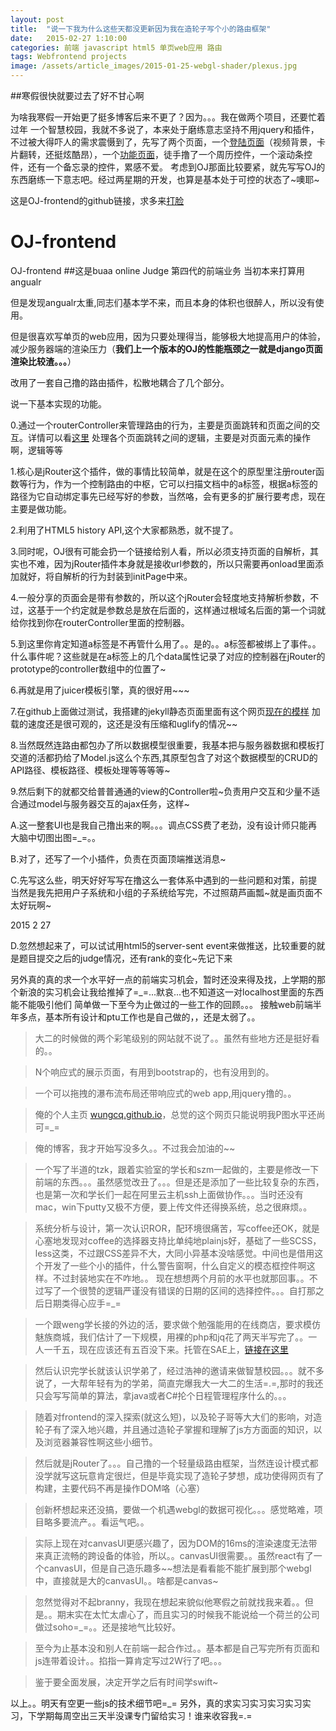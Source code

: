 ```yaml
---
layout: post
title:  "说一下我为什么这些天都没更新因为我在造轮子写个小的路由框架"
date:   2015-02-27 1:10:00
categories: 前端 javascript html5 单页web应用 路由
tags: Webfrontend projects
image: /assets/article_images/2015-01-25-webgl-shader/plexus.jpg
---
```

##寒假很快就要过去了好不甘心啊

为啥我寒假一开始更了挺多博客后来不更了？因为。。。我在做两个项目，还要忙着过年
一个智慧校园，我就不多说了，本来处于磨练意志坚持不用jquery和插件，不过被大得吓人的需求震慑到了，先写了两个页面，一个[登陆页面](http://wungcq.github.io/static/templates/login.html)（视频背景，卡片翻转，还挺炫酷昂），一个[功能页面](http://wungcq.github.io/static/templates/index.html)，徒手撸了一个周历控件，一个滚动条控件，还有一个备忘录的控件，累感不爱。
考虑到OJ那面比较要紧，就先写写OJ的东西磨练一下意志吧。经过两星期的开发，也算是基本处于可控的状态了~噢耶~

这是OJ-frontend的github链接，求多来[打脸](https://github.com/WunGCQ/OJ-frontend)

# OJ-frontend
OJ-frontend
##这是buaa online Judge 第四代的前端业务
当初本来打算用angualr

但是发现angualr太重,同志们基本学不来，而且本身的体积也很醉人，所以没有使用。

但是很喜欢写单页的web应用，因为只要处理得当，能够极大地提高用户的体验，减少服务器端的渲染压力（**我们上一个版本的OJ的性能瓶颈之一就是django页面渲染比较渣。。。**）

改用了一套自己撸的路由插件，松散地耦合了几个部分。

说一下基本实现的功能。

0.通过一个routerController来管理路由的行为，主要是页面跳转和页面之间的交互。详情可以看[这里](https://github.com/WunGCQ/OJ-frontend/blob/master/public/javascripts/Controllers/RouteController.js)
处理各个页面跳转之间的逻辑，主要是对页面元素的操作啊，逻辑等等

1.核心是jRouter这个插件，做的事情比较简单，就是在这个的原型里注册router函数等行为，作为一个控制路由的中枢，它可以扫描文档中的a标签，根据a标签的路径为它自动绑定事先已经写好的参数，当然咯，会有更多的扩展行要考虑，现在主要是做功能。

2.利用了HTML5 history API,这个大家都熟悉，就不提了。

3.同时呢，OJ很有可能会扔一个链接给别人看，所以必须支持页面的自解析，其实也不难，因为jRouter插件本身就是接收url参数的，所以只需要再onload里面添加就好，将自解析的行为封装到initPage中来。

4.一般分享的页面会是带有参数的，所以这个jRouter会轻度地支持解析参数，不过，这基于一个约定就是参数总是放在后面的，这样通过根域名后面的第一个词就给你找到你在routerController里面的控制器。

5.到这里你肯定知道a标签是不再管什么用了。。是的。。a标签都被绑上了事件。。什么事件呢？这些就是在a标签上的几个data属性记录了对应的控制器在jRouter的prototype的controller数组中的位置了~

6.再就是用了juicer模板引擎，真的很好用~~~

7.在github上面做过测试，我搭建的jekyll静态页面里面有这个网页[现在的模样](http://wungcq.github.io/public/templates/index.html)
加载的速度还是很可观的，这还是没有压缩和uglify的情况~~

8.当然既然连路由都包办了所以数据模型很重要，我基本把与服务器数据和模板打交道的活都扔给了Model.js这么个东西,其原型包含了对这个数据模型的CRUD的API路径、模板路径、模板处理等等等等~

9.然后剩下的就都交给普普通通的view的Controller啦~负责用户交互和少量不适合通过model与服务器交互的ajax任务，这样~

A.这一整套UI也是我自己撸出来的啊。。。调点CSS费了老劲，没有设计师只能再大脑中切图出图=_=。。

B.对了，还写了一个小插件，负责在页面顶端推送消息~

C.先写这么些，明天好好写写在撸这么一套体系中遇到的一些问题和对策，前提当然是我先把用户子系统和小组的子系统给写完，不过照葫芦画瓢~就是画页面不太好玩啊~

2015 2 27

D.忽然想起来了，可以试试用html5的server-sent event来做推送，比较重要的就是题目提交之后的judge情况，还有rank的变化~先记下来



另外真的真的求一个水平好一点的前端实习机会，暂时还没来得及找，上学期的那个新浪的实习机会让我给推掉了=_=...默哀...也不知道这一对localhost里面的东西能不能吸引他们
简单做一下至今为止做过的一些工作的回顾。。。
接触web前端半年多点，基本所有设计和ptu工作也是自己做的，，还是太弱了。。

> 大二的时候做的两个彩笔级别的网站就不说了。。虽然有些地方还是挺好看的。。

> N个响应式的展示页面，有用到bootstrap的，也有没用到的。

> 一个可以拖拽的瀑布流布局还带响应式的web app,用jquery撸的。。

>俺的个人主页 [wungcq.github.io](http://wungcq.github.io)，总觉的这个网页只能说明我P图水平还尚可=_=

>俺的博客，我才开始写没多久。。不过我会加油的~~

>一个写了半道的tzk，跟着实验室的学长和szm一起做的，主要是修改一下前端的东西。。。虽然感觉改丑了。。。但是还是添加了一些比较复杂的东西，也是第一次和学长们一起在阿里云主机ssh上面做协作。。。当时还没有mac，win下putty又极不方便，要上传文件还得换系统，总之很麻烦。。

>系统分析与设计，第一次认识ROR，配环境很痛苦，写coffee还OK，就是心塞地发现对coffee的选择器支持比单纯地plainjs好，基础了一些SCSS，less这类，不过跟CSS差异不大，大同小异基本没啥感觉。中间也是借用这个开发了一些个小的插件，什么警告窗啊，什么自定义的模态框控件啊这样。不过封装地实在不咋地。。
现在想想两个月前的水平也就那回事。。不过写了一个很赞的逻辑严谨没有错误的日期的区间的选择控件。。。自打那之后日期类得心应手=_=

>一个跟weng学长接的外边的活，要求做个勉强能用的在线商店，要求模仿魅族商城，我们估计了一下规模，用裸的php和jq花了两天半写完了。。一人一千五，现在应该还有五百没下来。托管在SAE上，[链接在这里](http://www.swdown.com)

>然后认识完学长就该认识学弟了，经过浩神的邀请来做智慧校园。。。就不多说了，一大帮年轻有为的学弟，简直完爆我大一大二的生活=.=,那时的我还只会写写简单的算法，拿java或者C#抡个日程管理程序什么的。。。

>随着对frontend的深入探索(就这么短)，以及轮子哥等大大们的影响，对造轮子有了深入地兴趣，并且通过造轮子掌握和理解了js方方面面的知识，以及浏览器兼容性啊这些小细节。

>然后就是jRouter了。。。自己撸的一个轻量级路由框架，当然连设计模式都没学就写这玩意肯定很烂，但是毕竟实现了造轮子梦想，成功使得网页有了构建，主要代码不再是操作DOM咯（心塞）

>创新杯想起来还没搞，要做一个机遇webgl的数据可视化。。。感觉略难，项目略多要流产。。看运气吧。。

>实际上现在对canvasUI更感兴趣了，因为DOM的16ms的渲染速度无法带来真正流畅的跨设备的体验，所以。。canvasUI很需要。。虽然react有了一个canvasUI，但是自己造乐趣多~~想法是看看能不能扩展到那个webgl中，直接就是大的canvasUI。。啥都是canvas~

>忽然觉得对不起branny，我现在想起来貌似他寒假之前就找我来着。。但是。。期末实在太忙太虐心了，而且实习的时候我不能说给一个荷兰的公司做过soho=_=。。还是接地气比较好。

>至今为止基本没和别人在前端一起合作过。。基本都是自己写完所有页面和js连带着设计。。掐指一算肯定写过2W行了吧。。。

>鉴于要全面发展，决定开学之后有时间学swift~

以上。。明天有空更一些js的技术细节吧=_=
另外，真的求实习实习实习实习实习，下学期每周空出三天半没课专门留给实习！谁来收容我=.=
